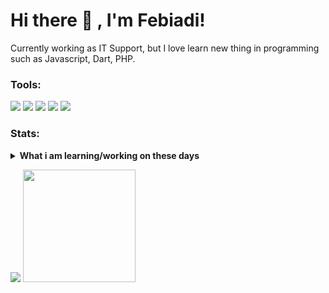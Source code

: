 # Hi there 👋 , I'm Febiadi!
Currently working as IT Support, but I love learn new thing in programming such as Javascript, Dart, PHP.  

### Tools:
<p>
    <img src="https://img.shields.io/badge/OS-Windows-blue?&logo=windows" />
    <img src="https://img.shields.io/badge/Code-Javascript-yellow?&logo=javascript" />
    <img src="https://img.shields.io/badge/Code-Flutter-blue?&logo=flutter" />
    <img src="https://img.shields.io/badge/Text%20Editor-Visual%20Studio%20Code-blue?&logo=visual%20studio%20code&logoColor=blue" />
    <img src="https://gpvc.arturio.dev/fbiakbr" />
</p>

### Stats:
<details>
 <summary><strong>What i am learning/working on these days</strong></summary>
    - 🔭 I’m currently working as IT Support </br>
    - 🌱 I’m currently learning Javascript, Dart and PHP </br>
    - 👯 I’m looking to collaborate on Web Development and Mobile Apps. </br>
    - 🤔 I’m looking for help with master of programming. hehe </br>
    - 💬 Ask me about anything.</br>
    - 📫 How to reach me: <a href="mailto:fbiakbr@gmail.com">Email me!</a>  </br>
</details>
<p>
    <img src="https://github-readme-stats.vercel.app/api?username=fbiakbr&hide=contribs,prs&show_icons=true&hide_border=true&title_color=000" />
    <img src="https://github-readme-stats.vercel.app/api/top-langs/?username=fbiakbr&layout=compact" height=180 />
</p>
